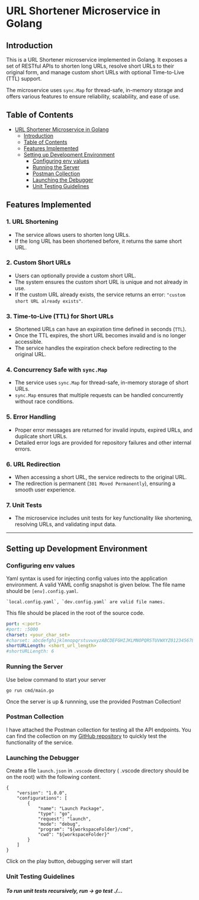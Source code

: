 # URL Shortener Microservice in Golang

## Introduction
This is a URL Shortener microservice implemented in Golang. It exposes a set of RESTful APIs to shorten long URLs, resolve short URLs to their original form, and manage custom short URLs with optional Time-to-Live (TTL) support.

The microservice uses `sync.Map` for thread-safe, in-memory storage and offers various features to ensure reliability, scalability, and ease of use.

## Table of Contents
- [URL Shortener Microservice in Golang](#url-shortener-microservice-in-golang)
  - [Introduction](#introduction)
  - [Table of Contents](#table-of-contents)
  - [Features Implemented](#features-implemented)
  - [Setting up Development Environment](#setting-up-development-environment)
    - [Configuring env values](#configuring-env-values)
    - [Running the Server](#running-the-server)
    - [Postman Collection](#postman-collection)
    - [Launching the Debugger](#launching-the-debugger)
    - [Unit Testing Guidelines](#unit-testing-guidelines)

## Features Implemented

### 1. **URL Shortening**
   - The service allows users to shorten long URLs.
   - If the long URL has been shortened before, it returns the same short URL.

### 2. **Custom Short URLs**
   - Users can optionally provide a custom short URL.
   - The system ensures the custom short URL is unique and not already in use.
   - If the custom URL already exists, the service returns an error: `"custom short URL already exists"`.

### 3. **Time-to-Live (TTL) for Short URLs**
   - Shortened URLs can have an expiration time defined in seconds (`TTL`).
   - Once the TTL expires, the short URL becomes invalid and is no longer accessible.
   - The service handles the expiration check before redirecting to the original URL.

### 4. **Concurrency Safe with `sync.Map`**
   - The service uses `sync.Map` for thread-safe, in-memory storage of short URLs.
   - `sync.Map` ensures that multiple requests can be handled concurrently without race conditions.

### 5. **Error Handling**
   - Proper error messages are returned for invalid inputs, expired URLs, and duplicate short URLs.
   - Detailed error logs are provided for repository failures and other internal errors.

### 6. **URL Redirection**
   - When accessing a short URL, the service redirects to the original URL.
   - The redirection is permanent (`301 Moved Permanently`), ensuring a smooth user experience.

### 7. **Unit Tests**
   - The microservice includes unit tests for key functionality like shortening, resolving URLs, and validating input data.

---

## Setting up Development Environment

### <a name="configure-env">Configuring env values</a>
Yaml syntax is used for injecting config values into the application environment. A valid YAML config snapshot is given below. The file name should be `[env].config.yaml`.

    `local.config.yaml`, `dev.config.yaml` are valid file names.

This file should be placed in the root of the source code.

```yaml
port: <:port>
#port: :5000
charset: <your_char_set>
#charset: abcdefghijklmnopqrstuvwxyzABCDEFGHIJKLMNOPQRSTUVWXYZ0123456789
shortURLLength: <short_url_length>
#shortURLLength: 6

```

### <a name="running-the-server">Running the Server <a/>
Use below command to start your server

    go run cmd/main.go

Once the server is up & runnning, use the provided Postman Collection!

### <a name="running-the-server">Postman Collection <a/> 
I have attached the Postman collection for testing all the API endpoints. You can find the collection on my [GitHub repository](https://github.com/adityaverm-a/url-shortener/blob/main/URL%20Shortener.postman_collection.json) to quickly test the functionality of the service.

### <a name="starting-debugger">Launching the Debugger <a/>

Create a file `launch.json` in `.vscode` directory ( .vscode directory should be on the root) with the following content.

    {
        "version": "1.0.0",
        "configurations": [
            {
                "name": "Launch Package",
                "type": "go",
                "request": "launch",
                "mode": "debug",
                "program": "${workspaceFolder}/cmd",
                "cwd": "${workspaceFolder}"
            }
        ]
    }

Click on the play button, debugging server will start

### <a name="unit-testing-guidelines">Unit Testing Guidelines <a/>
##### To run unit tests recursively, run -> go test ./...
